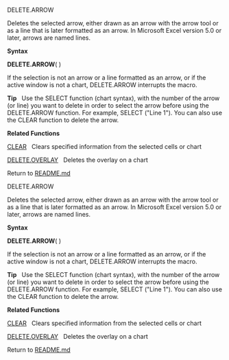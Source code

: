 DELETE.ARROW

Deletes the selected arrow, either drawn as an arrow with the arrow tool
or as a line that is later formatted as an arrow. In Microsoft Excel
version 5.0 or later, arrows are named lines.

**Syntax**

**DELETE.ARROW**( )

If the selection is not an arrow or a line formatted as an arrow, or if
the active window is not a chart, DELETE.ARROW interrupts the macro.

**Tip**   Use the SELECT function (chart syntax), with the number of the
arrow (or line) you want to delete in order to select the arrow before
using the DELETE.ARROW function. For example, SELECT ("Line 1"). You can
also use the CLEAR function to delete the arrow.

**Related Functions**

[CLEAR](CLEAR.md)   Clears specified information from the selected cells or chart

[DELETE.OVERLAY](DELETE.OVERLAY.md)   Deletes the overlay on a chart



Return to [README.md](README.md)

DELETE.ARROW

Deletes the selected arrow, either drawn as an arrow with the arrow tool
or as a line that is later formatted as an arrow. In Microsoft Excel
version 5.0 or later, arrows are named lines.

**Syntax**

**DELETE.ARROW**( )

If the selection is not an arrow or a line formatted as an arrow, or if
the active window is not a chart, DELETE.ARROW interrupts the macro.

**Tip**   Use the SELECT function (chart syntax), with the number of the
arrow (or line) you want to delete in order to select the arrow before
using the DELETE.ARROW function. For example, SELECT ("Line 1"). You can
also use the CLEAR function to delete the arrow.

**Related Functions**

[CLEAR](CLEAR.md)   Clears specified information from the selected cells or chart

[DELETE.OVERLAY](DELETE.OVERLAY.md)   Deletes the overlay on a chart



Return to [README.md](README.md)

